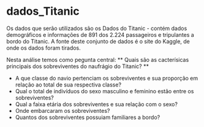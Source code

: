 # dados_Titanic

Os dados que serão utilizados são os Dados do Titanic - contém dados demográficos e informações de 891 dos 2.224 passageiros e tripulantes a bordo do Titanic. A fonte deste conjunto de dados é o site do Kaggle, de onde os dados foram tirados.

Nesta análise temos como pegunta central: ** Quais são as cacterísicas principais dos sobreviventes do naufrágio do Titanic? **

- A que classe do navio pertenciam os sobreviventes e sua proporção em relação ao total de sua respectiva classe?
- Qual o total de indivíduos do sexo masculino e feminino estão entre os sobreviventes?
- Qual a faixa etária dos sobreviventes e sua relação com o sexo?
- Onde embarcaram os sobreviventes?
- Quantos dos sobreviventes possuiam familiares a bordo?
